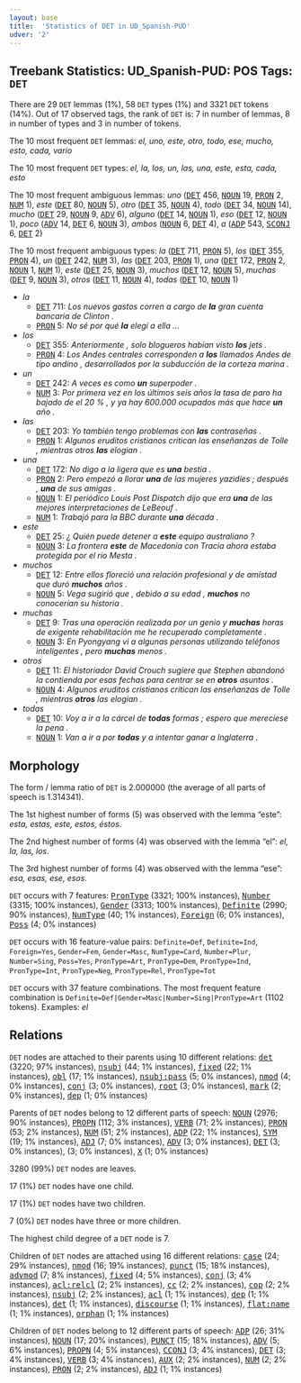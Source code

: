 ```yaml
---
layout: base
title:  'Statistics of DET in UD_Spanish-PUD'
udver: '2'
---
```


## Treebank Statistics: UD_Spanish-PUD: POS Tags: `DET`

There are 29 `DET` lemmas (1%), 58 `DET` types (1%) and 3321 `DET` tokens (14%).
Out of 17 observed tags, the rank of `DET` is: 7 in number of lemmas, 8 in number of types and 3 in number of tokens.

The 10 most frequent `DET` lemmas: <em>el, uno, este, otro, todo, ese, mucho, esto, cada, vario</em>

The 10 most frequent `DET` types:  <em>el, la, los, un, las, una, este, esta, cada, esto</em>

The 10 most frequent ambiguous lemmas: <em>uno</em> (<tt><a href="es_pud-pos-DET.html">DET</a></tt> 456, <tt><a href="es_pud-pos-NOUN.html">NOUN</a></tt> 19, <tt><a href="es_pud-pos-PRON.html">PRON</a></tt> 2, <tt><a href="es_pud-pos-NUM.html">NUM</a></tt> 1), <em>este</em> (<tt><a href="es_pud-pos-DET.html">DET</a></tt> 80, <tt><a href="es_pud-pos-NOUN.html">NOUN</a></tt> 5), <em>otro</em> (<tt><a href="es_pud-pos-DET.html">DET</a></tt> 35, <tt><a href="es_pud-pos-NOUN.html">NOUN</a></tt> 4), <em>todo</em> (<tt><a href="es_pud-pos-DET.html">DET</a></tt> 34, <tt><a href="es_pud-pos-NOUN.html">NOUN</a></tt> 14), <em>mucho</em> (<tt><a href="es_pud-pos-DET.html">DET</a></tt> 29, <tt><a href="es_pud-pos-NOUN.html">NOUN</a></tt> 9, <tt><a href="es_pud-pos-ADV.html">ADV</a></tt> 6), <em>alguno</em> (<tt><a href="es_pud-pos-DET.html">DET</a></tt> 14, <tt><a href="es_pud-pos-NOUN.html">NOUN</a></tt> 1), <em>eso</em> (<tt><a href="es_pud-pos-DET.html">DET</a></tt> 12, <tt><a href="es_pud-pos-NOUN.html">NOUN</a></tt> 1), <em>poco</em> (<tt><a href="es_pud-pos-ADV.html">ADV</a></tt> 14, <tt><a href="es_pud-pos-DET.html">DET</a></tt> 6, <tt><a href="es_pud-pos-NOUN.html">NOUN</a></tt> 3), <em>ambos</em> (<tt><a href="es_pud-pos-NOUN.html">NOUN</a></tt> 6, <tt><a href="es_pud-pos-DET.html">DET</a></tt> 4), <em>a</em> (<tt><a href="es_pud-pos-ADP.html">ADP</a></tt> 543, <tt><a href="es_pud-pos-SCONJ.html">SCONJ</a></tt> 6, <tt><a href="es_pud-pos-DET.html">DET</a></tt> 2)

The 10 most frequent ambiguous types:  <em>la</em> (<tt><a href="es_pud-pos-DET.html">DET</a></tt> 711, <tt><a href="es_pud-pos-PRON.html">PRON</a></tt> 5), <em>los</em> (<tt><a href="es_pud-pos-DET.html">DET</a></tt> 355, <tt><a href="es_pud-pos-PRON.html">PRON</a></tt> 4), <em>un</em> (<tt><a href="es_pud-pos-DET.html">DET</a></tt> 242, <tt><a href="es_pud-pos-NUM.html">NUM</a></tt> 3), <em>las</em> (<tt><a href="es_pud-pos-DET.html">DET</a></tt> 203, <tt><a href="es_pud-pos-PRON.html">PRON</a></tt> 1), <em>una</em> (<tt><a href="es_pud-pos-DET.html">DET</a></tt> 172, <tt><a href="es_pud-pos-PRON.html">PRON</a></tt> 2, <tt><a href="es_pud-pos-NOUN.html">NOUN</a></tt> 1, <tt><a href="es_pud-pos-NUM.html">NUM</a></tt> 1), <em>este</em> (<tt><a href="es_pud-pos-DET.html">DET</a></tt> 25, <tt><a href="es_pud-pos-NOUN.html">NOUN</a></tt> 3), <em>muchos</em> (<tt><a href="es_pud-pos-DET.html">DET</a></tt> 12, <tt><a href="es_pud-pos-NOUN.html">NOUN</a></tt> 5), <em>muchas</em> (<tt><a href="es_pud-pos-DET.html">DET</a></tt> 9, <tt><a href="es_pud-pos-NOUN.html">NOUN</a></tt> 3), <em>otros</em> (<tt><a href="es_pud-pos-DET.html">DET</a></tt> 11, <tt><a href="es_pud-pos-NOUN.html">NOUN</a></tt> 4), <em>todas</em> (<tt><a href="es_pud-pos-DET.html">DET</a></tt> 10, <tt><a href="es_pud-pos-NOUN.html">NOUN</a></tt> 1)


* <em>la</em>
  * <tt><a href="es_pud-pos-DET.html">DET</a></tt> 711: <em>Los nuevos gastos corren a cargo de <b>la</b> gran cuenta bancaria de Clinton .</em>
  * <tt><a href="es_pud-pos-PRON.html">PRON</a></tt> 5: <em>No sé por qué <b>la</b> elegí a ella …</em>
* <em>los</em>
  * <tt><a href="es_pud-pos-DET.html">DET</a></tt> 355: <em>Anteriormente , solo blogueros habían visto <b>los</b> jets .</em>
  * <tt><a href="es_pud-pos-PRON.html">PRON</a></tt> 4: <em>Los Andes centrales corresponden a <b>los</b> llamados Andes de tipo andino , desarrollados por la subducción de la corteza marina .</em>
* <em>un</em>
  * <tt><a href="es_pud-pos-DET.html">DET</a></tt> 242: <em>A veces es como <b>un</b> superpoder .</em>
  * <tt><a href="es_pud-pos-NUM.html">NUM</a></tt> 3: <em>Por primera vez en los últimos seis años la tasa de paro ha bajado de el 20 % , y ya hay 600.000 ocupados más que hace <b>un</b> año .</em>
* <em>las</em>
  * <tt><a href="es_pud-pos-DET.html">DET</a></tt> 203: <em>Yo también tengo problemas con <b>las</b> contraseñas .</em>
  * <tt><a href="es_pud-pos-PRON.html">PRON</a></tt> 1: <em>Algunos eruditos cristianos critican las enseñanzas de Tolle , mientras otros <b>las</b> elogian .</em>
* <em>una</em>
  * <tt><a href="es_pud-pos-DET.html">DET</a></tt> 172: <em>No digo a la ligera que es <b>una</b> bestia .</em>
  * <tt><a href="es_pud-pos-PRON.html">PRON</a></tt> 2: <em>Pero empezó a llorar <b>una</b> de las mujeres yazidíes ; después , <b>una</b> de sus amigas .</em>
  * <tt><a href="es_pud-pos-NOUN.html">NOUN</a></tt> 1: <em>El periódico Louis Post Dispatch dijo que era <b>una</b> de las mejores interpretaciones de LeBeouf .</em>
  * <tt><a href="es_pud-pos-NUM.html">NUM</a></tt> 1: <em>Trabajó para la BBC durante <b>una</b> década .</em>
* <em>este</em>
  * <tt><a href="es_pud-pos-DET.html">DET</a></tt> 25: <em>¿ Quién puede detener a <b>este</b> equipo australiano ?</em>
  * <tt><a href="es_pud-pos-NOUN.html">NOUN</a></tt> 3: <em>La frontera <b>este</b> de Macedonia con Tracia ahora estaba protegida por el rio Mesta .</em>
* <em>muchos</em>
  * <tt><a href="es_pud-pos-DET.html">DET</a></tt> 12: <em>Entre ellos floreció una relación profesional y de amistad que duró <b>muchos</b> años .</em>
  * <tt><a href="es_pud-pos-NOUN.html">NOUN</a></tt> 5: <em>Vega sugirió que , debido a su edad , <b>muchos</b> no conocerían su historia .</em>
* <em>muchas</em>
  * <tt><a href="es_pud-pos-DET.html">DET</a></tt> 9: <em>Tras una operación realizada por un genio y <b>muchas</b> horas de exigente rehabilitación me he recuperado completamente .</em>
  * <tt><a href="es_pud-pos-NOUN.html">NOUN</a></tt> 3: <em>En Pyongyang vi a algunas personas utilizando teléfonos inteligentes , pero <b>muchas</b> menos .</em>
* <em>otros</em>
  * <tt><a href="es_pud-pos-DET.html">DET</a></tt> 11: <em>El historiador David Crouch sugiere que Stephen abandonó la contienda por esas fechas para centrar se en <b>otros</b> asuntos .</em>
  * <tt><a href="es_pud-pos-NOUN.html">NOUN</a></tt> 4: <em>Algunos eruditos cristianos critican las enseñanzas de Tolle , mientras <b>otros</b> las elogian .</em>
* <em>todas</em>
  * <tt><a href="es_pud-pos-DET.html">DET</a></tt> 10: <em>Voy a ir a la cárcel de <b>todas</b> formas ; espero que mereciese la pena .</em>
  * <tt><a href="es_pud-pos-NOUN.html">NOUN</a></tt> 1: <em>Van a ir a por <b>todas</b> y a intentar ganar a Inglaterra .</em>

## Morphology

The form / lemma ratio of `DET` is 2.000000 (the average of all parts of speech is 1.314341).

The 1st highest number of forms (5) was observed with the lemma “este”: <em>esta, estas, este, estos, éstos</em>.

The 2nd highest number of forms (4) was observed with the lemma “el”: <em>el, la, las, los</em>.

The 3rd highest number of forms (4) was observed with the lemma “ese”: <em>esa, esas, ese, esos</em>.

`DET` occurs with 7 features: <tt><a href="es_pud-feat-PronType.html">PronType</a></tt> (3321; 100% instances), <tt><a href="es_pud-feat-Number.html">Number</a></tt> (3315; 100% instances), <tt><a href="es_pud-feat-Gender.html">Gender</a></tt> (3313; 100% instances), <tt><a href="es_pud-feat-Definite.html">Definite</a></tt> (2990; 90% instances), <tt><a href="es_pud-feat-NumType.html">NumType</a></tt> (40; 1% instances), <tt><a href="es_pud-feat-Foreign.html">Foreign</a></tt> (6; 0% instances), <tt><a href="es_pud-feat-Poss.html">Poss</a></tt> (4; 0% instances)

`DET` occurs with 16 feature-value pairs: `Definite=Def`, `Definite=Ind`, `Foreign=Yes`, `Gender=Fem`, `Gender=Masc`, `NumType=Card`, `Number=Plur`, `Number=Sing`, `Poss=Yes`, `PronType=Art`, `PronType=Dem`, `PronType=Ind`, `PronType=Int`, `PronType=Neg`, `PronType=Rel`, `PronType=Tot`

`DET` occurs with 37 feature combinations.
The most frequent feature combination is `Definite=Def|Gender=Masc|Number=Sing|PronType=Art` (1102 tokens).
Examples: <em>el</em>


## Relations

`DET` nodes are attached to their parents using 10 different relations: <tt><a href="es_pud-dep-det.html">det</a></tt> (3220; 97% instances), <tt><a href="es_pud-dep-nsubj.html">nsubj</a></tt> (44; 1% instances), <tt><a href="es_pud-dep-fixed.html">fixed</a></tt> (22; 1% instances), <tt><a href="es_pud-dep-obl.html">obl</a></tt> (17; 1% instances), <tt><a href="es_pud-dep-nsubj-pass.html">nsubj:pass</a></tt> (5; 0% instances), <tt><a href="es_pud-dep-nmod.html">nmod</a></tt> (4; 0% instances), <tt><a href="es_pud-dep-conj.html">conj</a></tt> (3; 0% instances), <tt><a href="es_pud-dep-root.html">root</a></tt> (3; 0% instances), <tt><a href="es_pud-dep-mark.html">mark</a></tt> (2; 0% instances), <tt><a href="es_pud-dep-dep.html">dep</a></tt> (1; 0% instances)

Parents of `DET` nodes belong to 12 different parts of speech: <tt><a href="es_pud-pos-NOUN.html">NOUN</a></tt> (2976; 90% instances), <tt><a href="es_pud-pos-PROPN.html">PROPN</a></tt> (112; 3% instances), <tt><a href="es_pud-pos-VERB.html">VERB</a></tt> (71; 2% instances), <tt><a href="es_pud-pos-PRON.html">PRON</a></tt> (53; 2% instances), <tt><a href="es_pud-pos-NUM.html">NUM</a></tt> (51; 2% instances), <tt><a href="es_pud-pos-ADP.html">ADP</a></tt> (22; 1% instances), <tt><a href="es_pud-pos-SYM.html">SYM</a></tt> (19; 1% instances), <tt><a href="es_pud-pos-ADJ.html">ADJ</a></tt> (7; 0% instances), <tt><a href="es_pud-pos-ADV.html">ADV</a></tt> (3; 0% instances), <tt><a href="es_pud-pos-DET.html">DET</a></tt> (3; 0% instances),  (3; 0% instances), <tt><a href="es_pud-pos-X.html">X</a></tt> (1; 0% instances)

3280 (99%) `DET` nodes are leaves.

17 (1%) `DET` nodes have one child.

17 (1%) `DET` nodes have two children.

7 (0%) `DET` nodes have three or more children.

The highest child degree of a `DET` node is 7.

Children of `DET` nodes are attached using 16 different relations: <tt><a href="es_pud-dep-case.html">case</a></tt> (24; 29% instances), <tt><a href="es_pud-dep-nmod.html">nmod</a></tt> (16; 19% instances), <tt><a href="es_pud-dep-punct.html">punct</a></tt> (15; 18% instances), <tt><a href="es_pud-dep-advmod.html">advmod</a></tt> (7; 8% instances), <tt><a href="es_pud-dep-fixed.html">fixed</a></tt> (4; 5% instances), <tt><a href="es_pud-dep-conj.html">conj</a></tt> (3; 4% instances), <tt><a href="es_pud-dep-acl-relcl.html">acl:relcl</a></tt> (2; 2% instances), <tt><a href="es_pud-dep-cc.html">cc</a></tt> (2; 2% instances), <tt><a href="es_pud-dep-cop.html">cop</a></tt> (2; 2% instances), <tt><a href="es_pud-dep-nsubj.html">nsubj</a></tt> (2; 2% instances), <tt><a href="es_pud-dep-acl.html">acl</a></tt> (1; 1% instances), <tt><a href="es_pud-dep-dep.html">dep</a></tt> (1; 1% instances), <tt><a href="es_pud-dep-det.html">det</a></tt> (1; 1% instances), <tt><a href="es_pud-dep-discourse.html">discourse</a></tt> (1; 1% instances), <tt><a href="es_pud-dep-flat-name.html">flat:name</a></tt> (1; 1% instances), <tt><a href="es_pud-dep-orphan.html">orphan</a></tt> (1; 1% instances)

Children of `DET` nodes belong to 12 different parts of speech: <tt><a href="es_pud-pos-ADP.html">ADP</a></tt> (26; 31% instances), <tt><a href="es_pud-pos-NOUN.html">NOUN</a></tt> (17; 20% instances), <tt><a href="es_pud-pos-PUNCT.html">PUNCT</a></tt> (15; 18% instances), <tt><a href="es_pud-pos-ADV.html">ADV</a></tt> (5; 6% instances), <tt><a href="es_pud-pos-PROPN.html">PROPN</a></tt> (4; 5% instances), <tt><a href="es_pud-pos-CCONJ.html">CCONJ</a></tt> (3; 4% instances), <tt><a href="es_pud-pos-DET.html">DET</a></tt> (3; 4% instances), <tt><a href="es_pud-pos-VERB.html">VERB</a></tt> (3; 4% instances), <tt><a href="es_pud-pos-AUX.html">AUX</a></tt> (2; 2% instances), <tt><a href="es_pud-pos-NUM.html">NUM</a></tt> (2; 2% instances), <tt><a href="es_pud-pos-PRON.html">PRON</a></tt> (2; 2% instances), <tt><a href="es_pud-pos-ADJ.html">ADJ</a></tt> (1; 1% instances)

